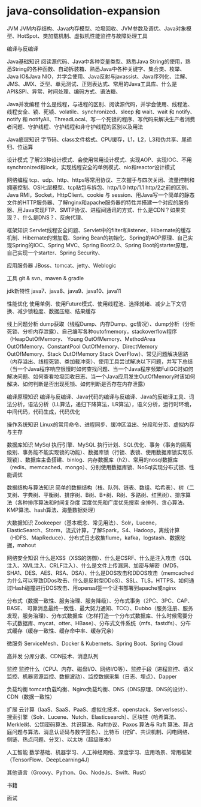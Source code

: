 # java-consolidation-expansion




JVM  JVM内存结构、Java内存模型、垃圾回收、JVM参数及调优、Java对象模型、HotSpot、类加载机制、虚拟机性能监控与故障处理工具

编译与反编译

Java基础知识  阅读源代码、Java中各种变量类型、熟悉Java String的使用，熟悉String的各种函数、自动拆装箱、熟悉Java中各种关键字、集合类、枚举、Java IO&Java NIO，并学会使用、Java反射与javassist、Java序列化、注解、JMS、JMX、泛型、单元测试、正则表达式、常用的Java工具库、什么是API&SPI、异常、时间处理、编码方式、语法糖、

Java并发编程   什么是线程，与进程的区别、阅读源代码，并学会使用、线程池、线程安全、锁、死锁、volatile、synchronized、sleep 和 wait、wait 和 notify、notify 和 notifyAll、ThreadLocal、写一个死锁的程序、写代码来解决生产者消费者问题、守护线程、守护线程和非守护线程的区别以及用法

Java底层知识    字节码、class文件格式、CPU缓存，L1，L2，L3和伪共享、尾递归、位运算

设计模式   了解23种设计模式、会使用常用设计模式、实现AOP、实现IOC、不用synchronized和lock，实现线程安全的单例模式、nio和reactor设计模式

网络编程    tcp、udp、http、https等常用协议、三次握手与四次关闭、流量控制和拥塞控制、OSI七层模型、tcp粘包与拆包、http/1.0 http/1.1 http/2之前的区别、Java RMI，Socket，HttpClient、cookie 与 session、用Java写一个简单的静态文件的HTTP服务器、了解nginx和apache服务器的特性并搭建一个对应的服务器、用Java实现FTP、SMTP协议、进程间通讯的方式、什么是CDN？如果实现？、什么是DNS？、反向代理、

框架知识    Servlet线程安全问题、Servlet中的filter和listener、Hibernate的缓存机制、Hibernate的懒加载、Spring Bean的初始化、Spring的AOP原理、自己实现Spring的IOC、Spring MVC、Spring Boot2.0、Spring Boot的starter原理，自己实现一个starter、Spring Security、

应用服务器    JBoss、tomcat、jetty、Weblogic

工具   git & svn、maven & gradle

jdk新特性   java7、java8、java9、java10、java11

性能优化   使用单例、使用Future模式、使用线程池、选择就绪、减少上下文切换、减少锁粒度、数据压缩、结果缓存

线上问题分析  dump获取（线程Dump、内存Dump、gc情况）、dump分析（分析死锁、分析内存泄露）、自己编写各种outofmemory，stackoverflow程序（HeapOutOfMemory、 Young OutOfMemory、MethodArea OutOfMemory、ConstantPool OutOfMemory、DirectMemory OutOfMemory、Stack OutOfMemory Stack OverFlow）、常见问题解决思路（内存溢出、线程死锁、类加载冲突）、使用工具尝试解决以下问题，并写下总结（当一个Java程序响应很慢时如何查找问题、当一个Java程序频繁FullGC时如何解决问题、如何查看垃圾回收日志、当一个Java应用发生OutOfMemory时该如何解决、如何判断是否出现死锁、如何判断是否存在内存泄露）

编译原理知识    编译与反编译、Java代码的编译与反编译、Java的反编译工具、词法分析，语法分析（LL算法，递归下降算法，LR算法），语义分析，运行时环境，中间代码，代码生成，代码优化

操作系统知识  Linux的常用命令、进程同步、缓冲区溢出、分段和分页、虚拟内存与主存

数据库知识   MySql 执行引擎、MySQL 执行计划、SQL优化、事务（事务的隔离级别、事务能不能实现锁的功能）、数据库锁（行锁、表锁、使用数据库锁实现乐观锁）、数据库主备搭建、binlog、内存数据库（h2）、常用的nosql数据库（redis、memcached、mongo）、分别使用数据库锁、NoSql实现分布式锁、性能调优

数据结构与算法知识   简单的数据结构（栈、队列、链表、数组、哈希表）、树（二叉树、字典树、平衡树、排序树、B树、B+树、R树、多路树、红黑树）、排序算法（各种排序算法和时间复杂度 深度优先和广度优先搜索 全排列、贪心算法、KMP算法、hash算法、海量数据处理）

大数据知识     Zookeeper（基本概念、常见用法）、Solr，Lucene，ElasticSearch、Storm，流式计算，了解Spark，S4、Hadoop，离线计算（HDFS、MapReduce）、分布式日志收集flume，kafka，logstash、数据挖掘，mahout

网络安全知识   什么是XSS（XSS的防御）、什么是CSRF、什么是注入攻击（SQL注入、XML注入、CRLF注入）、什么是文件上传漏洞、加密与解密（MD5，SHA1、DES、AES、RSA、DSA）、什么是DOS攻击和DDOS攻击（memcached为什么可以导致DDos攻击、什么是反射型DDoS）、SSL、TLS，HTTPS、如何通过Hash碰撞进行DOS攻击、用openssl签一个证书部署到apache或nginx

分布式（数据一致性、服务治理、服务降级）、分布式事务（2PC、3PC、CAP、BASE、 可靠消息最终一致性、最大努力通知、TCC）、Dubbo（服务注册、服务发现，服务治理）、分布式数据库（怎样打造一个分布式数据库、什么时候需要分布式数据库、mycat、otter、HBase）、分布式文件系统（mfs、fastdfs）、分布式缓存（缓存一致性、缓存命中率、缓存冗余）

微服务   ServiceMesh、Docker & Kubernets、Spring Boot、Spring Cloud

高并发   分库分表、CDN技术、消息队列

监控  监控什么（CPU、内存、磁盘I/O、网络I/O等）、监控手段（进程监控、语义监控、机器资源监控、数据波动）、监控数据采集（日志、埋点）、Dapper

负载均衡    tomcat负载均衡、Nginx负载均衡、DNS（DNS原理、DNS的设计）、CDN（数据一致性）

扩展      云计算（IaaS、SaaS、PaaS、虚拟化技术、openstack、Serverlsess）、搜索引擎（Solr、Lucene、Nutch、Elasticsearch）、区块链（哈希算法、Merkle树、公钥密码算法、共识算法、Raft协议、Paxos 算法与 Raft 算法、拜占庭问题与算法、消息认证码与数字签名）、比特币（挖矿、共识机制、闪电网络、侧链、热点问题、分叉）、以太坊（超级账本）


人工智能   数学基础、机器学习、人工神经网络、深度学习、应用场景、常用框架（TensorFlow、DeepLearning4J）

其他语言（Groovy、Python、Go、NodeJs、Swift、Rust）

书籍

面试